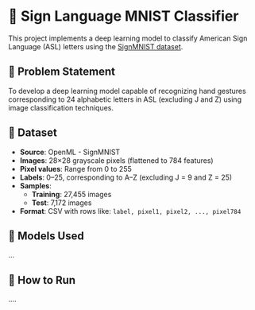 # 🧠 Sign Language MNIST Classifier

This project implements a deep learning model to classify American Sign Language (ASL) letters using the [SignMNIST dataset](https://www.openml.org/search?type=data&status=active&id=45082).

## 📌 Problem Statement

To develop a deep learning model capable of recognizing hand gestures corresponding to 24 alphabetic letters in ASL (excluding J and Z) using image classification techniques.

## 📂 Dataset

- **Source**: OpenML - SignMNIST
- **Images**: 28×28 grayscale pixels (flattened to 784 features)
- **Pixel values**: Range from 0 to 255
- **Labels**: 0–25, corresponding to A–Z (excluding J = 9 and Z = 25)
- **Samples**:  
  - **Training**: 27,455 images  
  - **Test**: 7,172 images
- **Format**: CSV with rows like: `label, pixel1, pixel2, ..., pixel784`

## 🧪 Models Used

...

## 🚀 How to Run

....
